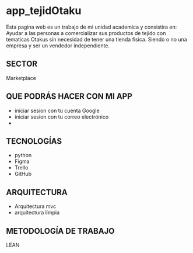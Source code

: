 # app_tejidOtaku
Esta pagina web es un trabajo de mi unidad academica y consistira en: Ayudar a las personas a comercializar sus productos de tejido con tematicas Otakus sin necesidad de tener una tienda fisica. Siendo o no una empresa y ser un vendedor independiente.

## SECTOR
Marketplace

## QUE PODRÁS HACER CON MI APP
- iniciar sesion con tu cuenta Google 
- iniciar sesion con tu correo electrónico 
- 
## TECNOLOGÍAS
- python 
- Figma
- Trello
- GitHub
## ARQUITECTURA 
- Arquitectura mvc
- arquitectura limpia
## METODOLOGÍA DE TRABAJO
LEAN